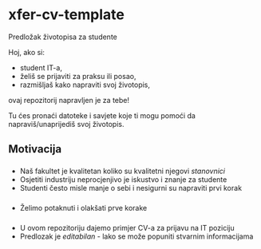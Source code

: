 # xfer-cv-template
Predložak životopisa za studente

Hoj, ako si:
- student IT-a,
- želiš se prijaviti za praksu ili posao,
- razmišljaš kako napraviti svoj životopis,

ovaj repozitorij napravljen je za tebe!

Tu ćes pronaći datoteke i savjete koje ti mogu pomoći da napraviš/unaprijediš svoj životopis.

## Motivacija

###

- Naš fakultet je kvalitetan koliko su kvalitetni njegovi *stanovnici*
- Osjetiti industriju neprocjenjivo je iskustvo i znanje za studente
- Studenti često misle manje o sebi i nesigurni su napraviti prvi korak

###

- Želimo potaknuti i olakšati prve korake

###

- U ovom repozitoriju dajemo primjer CV-a za prijavu na IT poziciju
- Predlozak je *editabilan* - lako se može popuniti stvarnim informacijama

